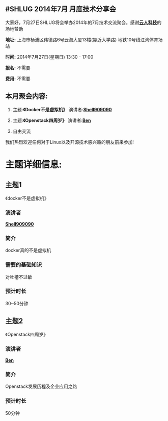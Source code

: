 #SHLUG 2014年7月 月度技术分享会
--------------------------------------------------------------------------------
大家好，7月27日SHLUG将会举办2014年的7月技术交流聚会。感谢[**云人科技**](http://peopleyun.com/)的场地赞助

**地址:** 上海市杨浦区伟德路6号云海大厦13楼(靠近大学路) 地铁10号线江湾体育场站

**时间:** 2014年7月27日(星期日) 13:30 - 17:00

**报名:** 不需要

**费用:** 不需要

本月聚会内容:
---------------

1. 主题:**《Docker不是虚拟机》** 演讲者:[**Shell909090**](http://weibo.com/u/1660625800)

2. 主题:**《Openstack四周岁》** 演讲者:[**Ben**](http://weibo.com/communitymanager)

3. 自由交流

我们热烈欢迎任何对于Linux以及开源技术感兴趣的朋友前来参加!

# 主题详细信息:

## 主题1
《docker不是虚拟机》

### 演讲者
[**Shell909090**](http://weibo.com/u/1660625800)

### 简介
docker真的不是虚拟机


### 需要的基础知识
对吐槽不过敏

### 预计时长
30~50分钟


## 主题2
《Openstack四周岁》

### 演讲者
[**Ben**](http://weibo.com/communitymanager)

### 简介
Openstack发展历程及企业应用之路

### 预计时长
50分钟